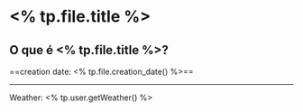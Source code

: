 # <% tp.file.title %>

## O que é <% tp.file.title %>?



==creation date: <% tp.file.creation_date() %>==

---

Weather: <% tp.user.getWeather() %>
